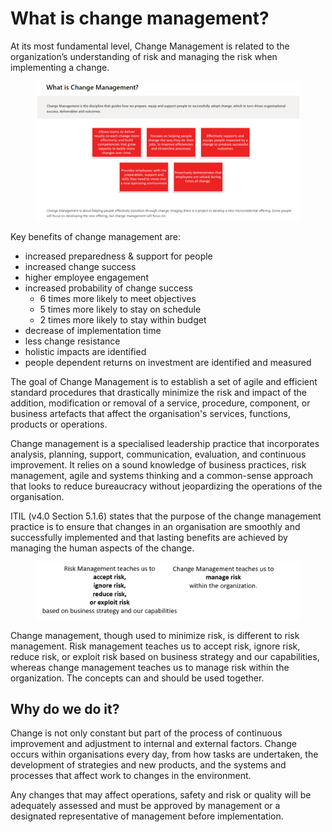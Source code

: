# What is change management?

At its most fundamental level, Change Management is related to the organization’s understanding of risk and managing the risk when implementing a change.

<figure><img src="../../../.gitbook/assets/image (17).png" alt=""><figcaption></figcaption></figure>

Key benefits of change management are:

* increased preparedness & support for people
* increased change success
* higher employee engagement
* increased probability of change success
  * 6 times more likely to meet objectives
  * 5 times more likely to stay on schedule
  * 2 times more likely to stay within budget
* decrease of implementation time
* less change resistance
* holistic impacts are identified
* people dependent returns on investment are identified and measured

The goal of Change Management is to establish a set of agile and efficient standard procedures that drastically minimize the risk and impact of the addition, modification or removal of a service, procedure, component, or business artefacts that affect the organisation's services, functions, products or operations.

Change management is a specialised leadership practice that incorporates analysis, planning, support, communication, evaluation, and continuous improvement. It relies on a sound knowledge of business practices, risk management, agile and systems thinking and a common-sense approach that looks to reduce bureaucracy without jeopardizing the operations of the organisation.

ITIL (v4.0 Section 5.1.6) states that the purpose of the change management practice is to ensure that changes in an organisation are smoothly and successfully implemented and that lasting benefits are achieved by managing the human aspects of the change.

<figure><img src="../../../.gitbook/assets/image (42).png" alt=""><figcaption></figcaption></figure>

Change management, though used to minimize risk, is different to risk management. Risk management teaches us to accept risk, ignore risk, reduce risk, or exploit risk based on business strategy and our capabilities, whereas change management teaches us to manage risk within the organization. The concepts can and should be used together.

## Why do we do it?

Change is not only constant but part of the process of continuous improvement and adjustment to internal and external factors. Change occurs within organisations every day, from how tasks are undertaken, the development of strategies and new products, and the systems and processes that affect work to changes in the environment.

Any changes that may affect operations, safety and risk or quality will be adequately assessed and must be approved by management or a designated representative of management before implementation.
